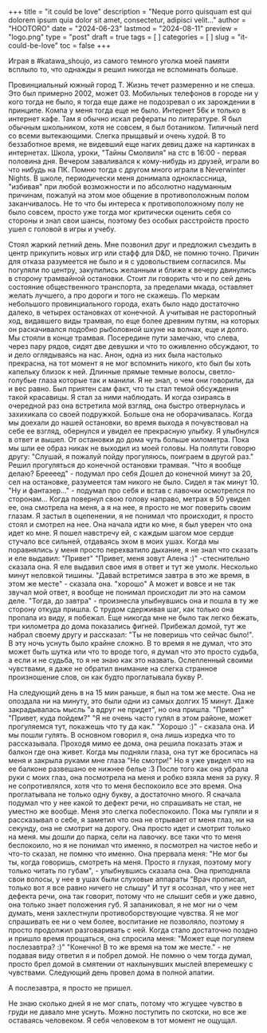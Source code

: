 +++
title = "it could be love"
description = "Neque porro quisquam est qui dolorem ipsum quia dolor sit amet, consectetur, adipisci velit..."
author = "HOOTORO"
date = "2024-06-23"
lastmod = "2024-08-11"
preview = "logo.png"
type = "post"
draft = true
tags = [ ]
categories = [ ]
slug = "it-could-be-love"
toc = false
+++

Играя в #katawa_shoujo, из самого темного уголка моей памяти всплыло то, что однажды я решил никогда не вспоминать больше.

Провинциальный южный город Т. Жизнь течет размеренно и не спеша. Это был примерно 2002, может 03. Мобильных телефонов в городе ни у кого тогда не было, я тогда еще даже не подозревал о их зарождении в принципе. Компа у меня тогда еще не было. Интернет 56к и только в интернет кафе. Там я обычно искал рефераты по литературе. Я был обычным школьником, хотя не совсем, я был ботаником. Типичный nerd со всеми вытекающими. Слегка прыщавый и очень худой. В то беззаботное время, не видевший еще нагих девиц даже на картинках в интернетах.
Школа, уроки, "Тайны Смолвиля" на стс в 16:00 - первая половина дня. Вечером заваливался к кому-нибудь из друзей, играли во что нибудь на ПК. Помню тогда с другом много играли в Neverwinter Nights. В школе, периодически меня донимала одноклассница, "избивая" при любой возможности и по абсолютно надуманным причинам, пожалуй на этом мое общение в противоположным полом заканчивалось. Не то что бы интереса к противоположному полу не было совсем, просто уже тогда мог критически оценить себя со стороны и знал свои шансы, поэтому без особых расстройств просто ушел с головой в игры и учебу.

Стоял жаркий летний день.
Мне позвонил друг и предложил съездить в центр прикупить новых игр или стафф для D&D, не помню точно. Причин для отказа разумеется не было и я с удовольствием согласился. Мы погуляли по центру, закупились желанным и ближе к вечеру двинулись в сторону трамвайной остановки. Стоит ли говорить что и по сей день состояние общественного транспорта, за пределами мкада, оставляет желать лучшего, а про дороги и того не скажешь. По меркам небольшого провинциального города, ехать было надо достаточно далеко, в четырех остановках от конечной. А учитывая не расторопный ход, видавшего виды трамвая, по еще более древним путям, на которых он раскачивался подобно рыболовной шхуне на волнах, еще и долго.
Мы стояли в конце трамвая. Посередине пути замечаю, что слева, через пару рядов, сидят две девушки и что то оживленно обсуждают, то и дело оглядываясь на нас.
Анон, одна из них была настолько прекрасна, на тот момент я не мог вспомнить никого, кто был бы хоть капельку близок к ней.
Длинные прямые темные волосы, светло-голубые глаза которые так и манили. Я не знал, о чем они говорили, да и вес равно. Был приятен сам факт, что ты стал темой обсуждения такой красавицы.
Я стал за ними наблюдать. И когда озираясь в очередной раз она встретила мой взгляд, она быстро отвернулась и захихикала со своей подружкой.
Больше она не оборачивалась. Когда мы доехали до нашей остановки, во время выхода я почувствовал на себе ее взгляд, обернулся и увидел ее прекрасную улыбку. Я улыбнулся в ответ и вышел.
От остановки до дома чуть больше километра. Пока мы шли ее образ никак не выходил из моей головы.
На полпути говорю другу:
"Слушай, я пожалуй пойду прогуляюсь, поиграем в другой раз."
Решил прогуляться до конечной остановки трамвая.
"Что я вообще делаю? Бреееед" - подумал про себя
Дошел до конечной минут за 20, сел на остановке, разумеется там никого не было. Сидел я так минут 10.
"Ну и фантазер..." - подумал про себя и встав с лавочки осмотрелся по сторонам...
Когда повернул свою голову направо, метрах в 50 увидел ее, она смотрела на меня, а я на нее, я просто не мог поверить своим глазам.
Я застыл в оцепенении, я не понимал что происходит, я просто стоял и смотрел на нее. Она начала идти ко мне, я был уверен что она идет ко мне. Я пошел навстречу ей, с каждым шагом мое сердце стучало все сильней, отдаваясь эхом в моих ушах. Когда мы поравнялись у меня просто перехватило дыхание, я не знал что сказать и еле выдавил:
"Привет"
"Привет, меня зовут Алена :)" -стеснительно сказала она.
Я еле выдавил свое имя в ответ и тут же умолк.
Несколько минут неловкой тишины.
"Давай встретимся завтра в это же время, в этом же месте" - сказала она.
"хорошо"
А может и вовсе и не так звучал мой ответ, я вообще не понимал происходит ли это на самом деле.
"Тогда, до завтра" - произнесла улыбнувшись она и пошла в ту же сторону откуда пришла.
С трудом сдерживая шаг, как только она пропала из виду, я побежал. Еще никогда мне не было так легко бежать, три километра до дома показались фигней. Прибежал домой, тут же набрал своему другу и рассказал: "Ты не поверишь что сейчас было!".
В эту ночь уснуть было крайне сложно. В то время я не думал, что это может быть шутка или что то вроде того, я думал что это просто судьба, а если и не судьба, то я не знаю как это назвать.
Ослепленный своими чувствами, я даже не обратил внимание на слегка странное произношение слов, он как будто проглатывала букву Р.

На следующий день в на 15 мин раньше, я был на том же месте. Она не опоздала ни на минуту, это были одни из самых долгих 15 минут. Даже закрадывалась мысль "а вдруг не придет", но она пришла.
"Привет"
"Привет, куда пойдем?"
"Я не очень часто гулял в этом районе, может прогуляемся тут, покажешь что ту да как."
"Хорошо :)" - сказала она.
И мы пошли гулять. В основном говорил я, она лишь изредка что то рассказывала. Проходя мимо ее дома, она решила показать этаж и балкон где она живет. Когда мы подняли глаза, она тут же бросилась на меня и закрыла руками мне глаза
"Не смотри!"
Но я уже увидел что на ее балконе развешано ее нижнее белье :3
После того как она убрала руки с моих глаз, она посмотрела на меня и робко взяла меня за руку. Я не сопротивлялся, хотя что то меня беспокоило все это время. Она проглатывала не только одну букву, а достаточно много. Я сначала подумал что у нее какой то дефект речи, но спрашивать не стал, не уместно же вообще. Меня это слегка побеспокоило. Пока мы гуляли и я рассказывал о себе, я заметил что она не отрывает от меня глаз, ни на секунду, она не смотрит на дорогу. Она просто идет и смотрит только на меня.
мы дошли до парка, сели на лавочку.
все таки что то меня беспокоило, но я не понимал что именно, я посмотрел на чистое небо и что-то сказал, не помню что именно. Она прервала меня:
"Не мог бы ты, когда говоришь, смотреть на меня. Просто я глухая, поэтому могу только читать по губам", - улыбнувшись сказала она.
Она приподняла свои волосы, у нее в ушах были слуховые аппараты
"Врач прописал, только вот я все равно ничего не слышу"
И тут я осознал, что у нее нет дефекта речи, она так говорит, потому что не слышит себя и уже давно, она только знает положения губ. Я запаниковал, я не мог ни о чем думать, меня захлестнули противоборствующие чувства. Я не мог спрашивать ее ни о чем более, воспитание не позволяло, поэтому я просто продолжил разговаривать с ней. Когда стало достаточно поздно и пришло время прощаться, она спросила меня:
"Может еще погуляем послезавтра? :)"
"Конечно! В то же время на том же месте." - не подавая виду ответил я и побрел домой.
Не помню о чем тогда думал, просто брел домой в смятении от нахлынувших мыслей вперемешку с чувствами.
Следующий день провел дома в полной апатии.

А послезавтра, я просто не пришел.

Не знаю сколько дней я не мог спать, потому что жгущее чувство в груди не давало мне уснуть. Можно поступить по скотски, но все же оставаясь человеком. Я себя человеком в тот момент не ощущал.
